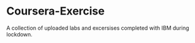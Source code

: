 # Coursera-Exercise
A collection of uploaded labs and excersises completed with IBM during lockdown.
